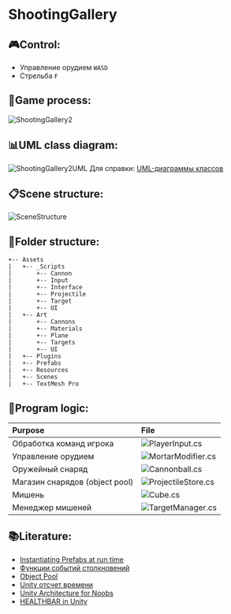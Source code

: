 # ShootingGallery
## 🎮Control:
- Управление орудием `WASD`
- Стрельба `F`

## 🎲Game process:
![ShootingGallery2](https://github.com/AlekseyShashkov/ShootingGalleryTMS/assets/17510024/d1c7fa64-3e55-4121-beb7-beabc13c1595)

## 📊UML class diagram:
![ShootingGallery2UML](https://github.com/AlekseyShashkov/ShootingGalleryTMS/assets/17510024/085bcdeb-550a-443e-9e36-0a4c1ce452a3)
Для справки: [UML-диаграммы классов](https://prog-cpp.ru/uml-classes/)

## 📋Scene structure:
![SceneStructure](https://github.com/AlekseyShashkov/ShootingGalleryTMS/assets/17510024/27257380-03c4-4461-916e-9878d7c90777)

## 📂Folder structure:
```
+-- Assets
|   +-- _Scripts
|       +-- Cannon
|       +-- Input
|       +-- Interface
|       +-- Projectile
|       +-- Target
|       +-- UI
|   +-- Art
|       +-- Cannons
|       +-- Materials
|       +-- Plane
|       +-- Targets
|       +-- UI
|   +-- Plugins
|   +-- Prefabs
|   +-- Resources
|   +-- Scenes
|   +-- TextMesh Pro
```

## 🔧Program logic:
|Purpose|File|
|:---------|:---------|
|Обработка команд игрока|![PlayerInput.cs](https://github.com/AlekseyShashkov/ShootingGalleryTMS/blob/main/Assets/_Scripts/Input/PlayerInput.cs)|
|Управление орудием|![MortarModifier.cs](https://github.com/AlekseyShashkov/ShootingGalleryTMS/blob/main/Assets/_Scripts/Cannon/MortarModifier.cs)|
|Оружейный снаряд|![Cannonball.cs](https://github.com/AlekseyShashkov/ShootingGalleryTMS/blob/main/Assets/_Scripts/Projectile/Cannonball.cs)|
|Магазин снарядов (object pool)|![ProjectileStore.cs](https://github.com/AlekseyShashkov/ShootingGalleryTMS/blob/main/Assets/_Scripts/Projectile/ProjectileStore.cs)|
|Мишень|![Cube.cs](https://github.com/AlekseyShashkov/ShootingGalleryTMS/blob/main/Assets/_Scripts/Target/Cube.cs)|
|Менеджер мишеней|![TargetManager.cs](https://github.com/AlekseyShashkov/ShootingGalleryTMS/blob/main/Assets/_Scripts/Target/TargetManager.cs)|

## 📚Literature:
- [Instantiating Prefabs at run time](https://docs.unity3d.com/Manual/InstantiatingPrefabs.html)
- [Функции событий столкновений](https://ru.stackoverflow.com/questions/1274786/%D0%A4%D1%83%D0%BD%D0%BA%D1%86%D0%B8%D0%B8-%D1%81%D0%BE%D0%B1%D1%8B%D1%82%D0%B8%D0%B9-%D1%81%D1%82%D0%BE%D0%BB%D0%BA%D0%BD%D0%BE%D0%B2%D0%B5%D0%BD%D0%B8%D0%B9-oncollisionenter-oncollisionenter2d-oncollisions)
- [Object Pool](https://riptutorial.com/unity3d/example/7471/object-pool)
- [Unity отсчет времени](https://ru.stackoverflow.com/questions/765856/unity-%D0%BE%D1%82%D1%81%D1%87%D0%B5%D1%82-%D0%B2%D1%80%D0%B5%D0%BC%D0%B5%D0%BD%D0%B8)
- [Unity Architecture for Noobs](https://www.youtube.com/watch?v=tE1qH8OxO2Y)
- [HEALTHBAR in Unity](https://www.youtube.com/watch?v=6U_OZkFtyxY)
